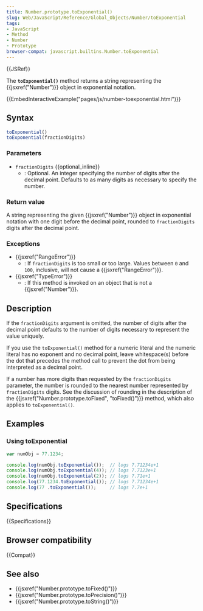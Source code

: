 ```yaml
---
title: Number.prototype.toExponential()
slug: Web/JavaScript/Reference/Global_Objects/Number/toExponential
tags:
- JavaScript
- Method
- Number
- Prototype
browser-compat: javascript.builtins.Number.toExponential
---
```

{{JSRef}}

The **`toExponential()`** method returns a string representing the
{{jsxref("Number")}} object in exponential notation.

{{EmbedInteractiveExample("pages/js/number-toexponential.html")}}

## Syntax

```js
toExponential()
toExponential(fractionDigits)
```

### Parameters

*   `fractionDigits` {{optional_inline}}
    *   : Optional. An integer specifying the number of digits after the decimal
        point. Defaults to as many digits as necessary to specify the number.

### Return value

A string representing the given {{jsxref("Number")}} object in
exponential notation with one digit before the decimal point, rounded to
`fractionDigits` digits after the decimal point.

### Exceptions

*   {{jsxref("RangeError")}}
    *   : If `fractionDigits` is too small or too large. Values between `0` and
        `100`, inclusive, will not cause a {{jsxref("RangeError")}}.
*   {{jsxref("TypeError")}}
    *   : If this method is invoked on an object that is not a
        {{jsxref("Number")}}.

## Description

If the `fractionDigits` argument is omitted, the number of digits after the
decimal point defaults to the number of digits necessary to represent the value
uniquely.

If you use the `toExponential()` method for a numeric literal and the numeric
literal has no exponent and no decimal point, leave whitespace(s) before the dot
that precedes the method call to prevent the dot from being interpreted as a
decimal point.

If a number has more digits than requested by the `fractionDigits` parameter,
the number is rounded to the nearest number represented by `fractionDigits`
digits. See the discussion of rounding in the description of the
{{jsxref("Number.prototype.toFixed",
  "toFixed()")}} method,
which also applies to `toExponential()`.

## Examples

### Using toExponential

```js
var numObj = 77.1234;

console.log(numObj.toExponential());  // logs 7.71234e+1
console.log(numObj.toExponential(4)); // logs 7.7123e+1
console.log(numObj.toExponential(2)); // logs 7.71e+1
console.log(77.1234.toExponential()); // logs 7.71234e+1
console.log(77 .toExponential());     // logs 7.7e+1
```

## Specifications

{{Specifications}}

## Browser compatibility

{{Compat}}

## See also

*   {{jsxref("Number.prototype.toFixed()")}}
*   {{jsxref("Number.prototype.toPrecision()")}}
*   {{jsxref("Number.prototype.toString()")}}
